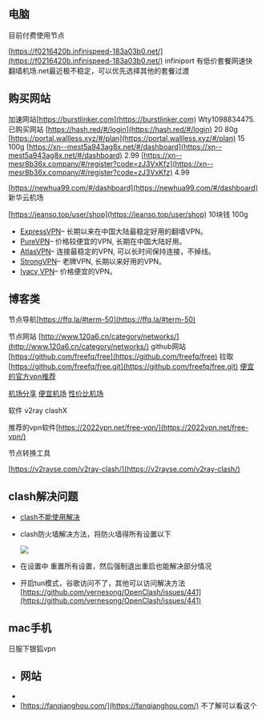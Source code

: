 ## 电脑

目前付费使用节点

[https://f0216420b.infinispeed-183a03b0.net/](https://f0216420b.infinispeed-183a03b0.net/) infiniport 有低价套餐网速快
翻墙机场.net最近极不稳定，可以优先选择其他的套餐过渡
## 购买网站

加速网站[https://burstlinker.com](https://burstlinker.com)  Wty1098834475.
已购买网站  [https://hash.red/#/login](https://hash.red/#/login) 20 80g
[https://portal.wallless.xyz/#/plan](https://portal.wallless.xyz/#/plan)    15 100g
[https://xn--mest5a943ag8x.net/#/dashboard](https://xn--mest5a943ag8x.net/#/dashboard)  2.99
[https://xn--mesr8b36x.company/#/register?code=zJ3VxKfz](https://xn--mesr8b36x.company/#/register?code=zJ3VxKfz) 4.99

[https://newhua99.com/#/dashboard](https://newhua99.com/#/dashboard) 新华云机场

[https://jeanso.top/user/shop](https://jeanso.top/user/shop) 10块钱 100g
- [ExpressVPN](https://www.vpnpicks.com/expressvpn-china)– 长期以来在中国大陆最稳定好用的翻墙VPN。
- [PureVPN](https://billing.purevpn.com/aff.php?aff=1622)– 价格较便宜的VPN, 长期在中国大陆好用。
- [AtlasVPN](https://www.vpnpicks.com/go/atlasvpn)– 连接最稳定的VPN, 可以长时间保持连接，不掉线。
- [StrongVPN](https://www.vpnpicks.com/strongvpn)– 老牌VPN, 长期以来好用的VPN。
- [Ivacy VPN](https://www.vpnpicks.com/ivacy)– 价格便宜的VPN。
## 博客类

节点导航[https://ffq.la/#term-50](https://ffq.la/#term-50)

节点网站 [http://www.120a6.cn/category/networks/](http://www.120a6.cn/category/networks/)
github网站 [https://github.com/freefq/free](https://github.com/freefq/free)
拉取[https://github.com/freefq/free.git](https://github.com/freefq/free.git)
[便宜的官方vpn推荐](https://www.vpnpicks.com/best-vpn-for-china-cn/)

[机场分享](https://jimubiedao.com/1681)
[便宜机场](https://jichangtj.com/%E4%BE%BF%E5%AE%9C%E6%9C%BA%E5%9C%BA.html)
[性价比机场](https://www.duangks.com/)

软件  v2ray  clashX

推荐的vpn软件[https://2022vpn.net/free-vpn/](https://2022vpn.net/free-vpn/)

节点转换工具

[https://v2rayse.com/v2ray-clash/](https://v2rayse.com/v2ray-clash/)
## clash解决问题
- [clash不能使用解决](https://www.cnblogs.com/gamov/p/16590393.html)
- clash防火墙解决方法，将防火墙得所有设置以下
  
  ![](https://s2.loli.net/2023/02/01/u7b63PaVgqc4UkK.png)
- 在设置中 重置所有设置，然后强制退出重启也能解决部分情况
- 开启tun模式，谷歌访问不了，其他可以访问解决方法[https://github.com/vernesong/OpenClash/issues/441](https://github.com/vernesong/OpenClash/issues/441)
## mac手机

日服下银狐vpn
- ## 网站
-
- [https://fanqianghou.com/](https://fanqianghou.com/)   不了解可以看这个